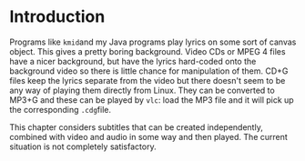 #  Introduction 

Programs like
 `kmid`and my Java programs
      play lyrics on some sort of canvas object. This gives
      a pretty boring background.
      Video CDs or MPEG 4 files have a nicer background, but
      have the lyrics hard-coded
      onto the background video so there is little chance
      for manipulation of them.
      CD+G files keep the lyrics separate from the video
      but there doesn't seem to be any way of playing them
      directly from Linux. They can be converted to MP3+G
      and these can be played by
 `vlc`:
      load the MP3 file and it will pick up the corresponding
 `.cdg`file.

This chapter considers subtitles that can be created
      independently, combined with video and audio in some
      way and then played. The current situation is not
      completely satisfactory.


